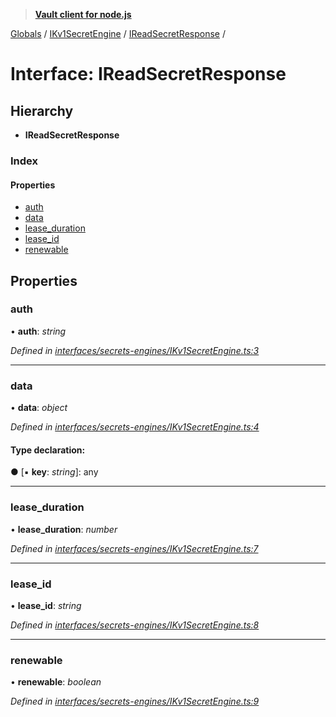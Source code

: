 > **[Vault client for node.js](../README.md)**

[Globals](../globals.md) / [IKv1SecretEngine](../modules/ikv1secretengine.md) / [IReadSecretResponse](ikv1secretengine.ireadsecretresponse.md) /

# Interface: IReadSecretResponse

## Hierarchy

* **IReadSecretResponse**

### Index

#### Properties

* [auth](ikv1secretengine.ireadsecretresponse.md#auth)
* [data](ikv1secretengine.ireadsecretresponse.md#data)
* [lease_duration](ikv1secretengine.ireadsecretresponse.md#lease_duration)
* [lease_id](ikv1secretengine.ireadsecretresponse.md#lease_id)
* [renewable](ikv1secretengine.ireadsecretresponse.md#renewable)

## Properties

###  auth

• **auth**: *string*

*Defined in [interfaces/secrets-engines/IKv1SecretEngine.ts:3](https://github.com/theogravity/vault-tacular/blob/2b2acb5/src/interfaces/secrets-engines/IKv1SecretEngine.ts#L3)*

___

###  data

• **data**: *object*

*Defined in [interfaces/secrets-engines/IKv1SecretEngine.ts:4](https://github.com/theogravity/vault-tacular/blob/2b2acb5/src/interfaces/secrets-engines/IKv1SecretEngine.ts#L4)*

#### Type declaration:

● \[▪ **key**: *string*\]: any

___

###  lease_duration

• **lease_duration**: *number*

*Defined in [interfaces/secrets-engines/IKv1SecretEngine.ts:7](https://github.com/theogravity/vault-tacular/blob/2b2acb5/src/interfaces/secrets-engines/IKv1SecretEngine.ts#L7)*

___

###  lease_id

• **lease_id**: *string*

*Defined in [interfaces/secrets-engines/IKv1SecretEngine.ts:8](https://github.com/theogravity/vault-tacular/blob/2b2acb5/src/interfaces/secrets-engines/IKv1SecretEngine.ts#L8)*

___

###  renewable

• **renewable**: *boolean*

*Defined in [interfaces/secrets-engines/IKv1SecretEngine.ts:9](https://github.com/theogravity/vault-tacular/blob/2b2acb5/src/interfaces/secrets-engines/IKv1SecretEngine.ts#L9)*